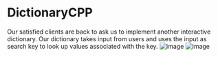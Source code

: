 # DictionaryCPP
Our satisfied clients are back to ask us to implement another interactive dictionary. Our dictionary takes input from users and uses the input as search key to look up values associated with the key. 
![image](https://github.com/jjestrada2/DictionaryCPP/assets/69777842/971dbb89-7188-4449-9978-4316c5fde9ac)
![image](https://github.com/jjestrada2/DictionaryCPP/assets/69777842/e3dbd5f5-674e-4507-addb-9d8b35299a38)


